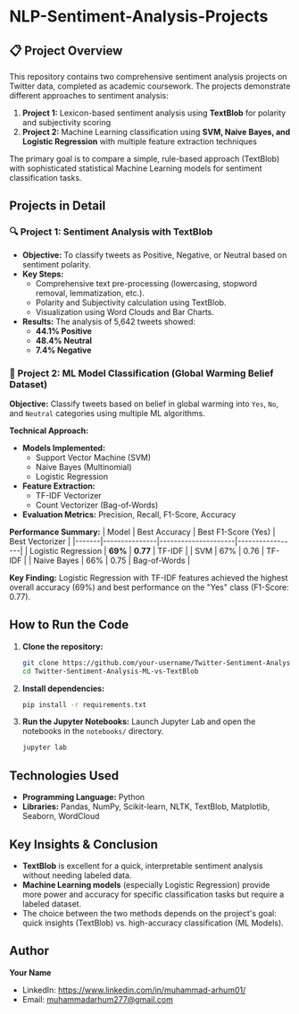 # NLP-Sentiment-Analysis-Projects

## 📋 Project Overview
This repository contains two comprehensive sentiment analysis projects on Twitter data, completed as academic coursework. The projects demonstrate different approaches to sentiment analysis:

1.  **Project 1:** Lexicon-based sentiment analysis using **TextBlob** for polarity and subjectivity scoring
2.  **Project 2:** Machine Learning classification using **SVM, Naive Bayes, and Logistic Regression** with multiple feature extraction techniques

The primary goal is to compare a simple, rule-based approach (TextBlob) with sophisticated statistical Machine Learning models for sentiment classification tasks.

## Projects in Detail

### 🔍 Project 1: Sentiment Analysis with TextBlob
- **Objective:** To classify tweets as Positive, Negative, or Neutral based on sentiment polarity.
- **Key Steps:**
  - Comprehensive text pre-processing (lowercasing, stopword removal, lemmatization, etc.).
  - Polarity and Subjectivity calculation using TextBlob.
  - Visualization using Word Clouds and Bar Charts.
- **Results:** The analysis of 5,642 tweets showed:
  - **44.1% Positive**
  - **48.4% Neutral**
  - **7.4% Negative**

### 🤖 Project 2: ML Model Classification (Global Warming Belief Dataset)
**Objective:** Classify tweets based on belief in global warming into `Yes`, `No`, and `Neutral` categories using multiple ML algorithms.

**Technical Approach:**
- **Models Implemented:**
  - Support Vector Machine (SVM)
  - Naive Bayes (Multinomial)
  - Logistic Regression
- **Feature Extraction:**
  - TF-IDF Vectorizer
  - Count Vectorizer (Bag-of-Words)
- **Evaluation Metrics:** Precision, Recall, F1-Score, Accuracy

**Performance Summary:**
| Model | Best Accuracy | Best F1-Score (Yes) | Best Vectorizer |
|-------|---------------|---------------------|-----------------|
| Logistic Regression | **69%** | **0.77** | TF-IDF |
| SVM | 67% | 0.76 | TF-IDF |
| Naive Bayes | 66% | 0.75 | Bag-of-Words |

**Key Finding:** Logistic Regression with TF-IDF features achieved the highest overall accuracy (69%) and best performance on the "Yes" class (F1-Score: 0.77).

## How to Run the Code

1.  **Clone the repository:**
    ```bash
    git clone https://github.com/your-username/Twitter-Sentiment-Analysis-ML-vs-TextBlob.git
    cd Twitter-Sentiment-Analysis-ML-vs-TextBlob
    ```

2.  **Install dependencies:**
    ```bash
    pip install -r requirements.txt
    ```

3.  **Run the Jupyter Notebooks:**
    Launch Jupyter Lab and open the notebooks in the `notebooks/` directory.
    ```bash
    jupyter lab
    ```

## Technologies Used
- **Programming Language:** Python
- **Libraries:** Pandas, NumPy, Scikit-learn, NLTK, TextBlob, Matplotlib, Seaborn, WordCloud

## Key Insights & Conclusion
- **TextBlob** is excellent for a quick, interpretable sentiment analysis without needing labeled data.
- **Machine Learning models** (especially Logistic Regression) provide more power and accuracy for specific classification tasks but require a labeled dataset.
- The choice between the two methods depends on the project's goal: quick insights (TextBlob) vs. high-accuracy classification (ML Models).

## Author
**Your Name**
- LinkedIn: https://www.linkedin.com/in/muhammad-arhum01/
- Email: muhammadarhum277@gmail.com

